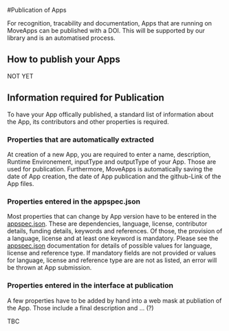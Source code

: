 #Publication of Apps

For recognition, tracability and documentation, Apps that are running on MoveApps can be published with a DOI. This will be supported by our library and is an automatised process.

## How to publish your Apps
NOT YET


## Information required for Publication
To have your App offically published, a standard list of information about the App, its contributors and other properties is required.

### Properties that are automatically extracted
At creation of a new App, you are required to enter a name, description, Runtime Environement, inputType and outputType of your App. Those are used for publication. Furthermore, MoveApps is automatically saving the date of App creation, the date of App publication and the github-Link of the App files.

### Properties entered in the appspec.json
Most properties that can change by App version have to be entered in the [appspec.json](appspec.md). These are dependencies, language, license, contributor details, funding details, keywords and references. Of those, the provision of a language, license and at least one keyword is mandatory. Please see the [appspec.json](appspec.md) documentation for details of possible values for language, license and reference type. If mandatory fields are not provided or values for language, license and reference type are are not as listed, an error will be thrown at App submission.

### Properties entered in the interface at publication
A few properties have to be added by hand into a web mask at publiation of the App. Those include a final description and ... (?)

TBC